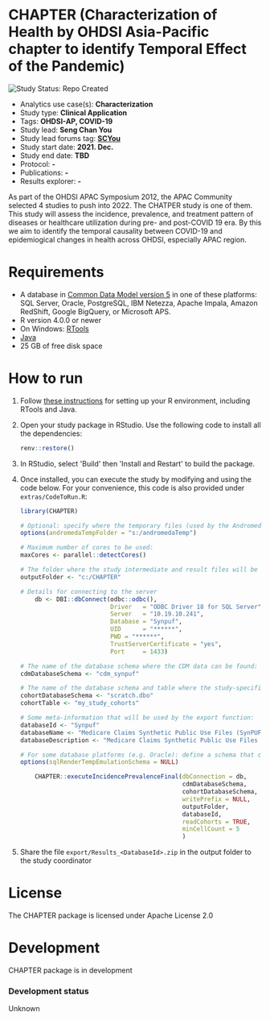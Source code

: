CHAPTER (Characterization of Health by OHDSI Asia-Pacific chapter to identify Temporal Effect of the Pandemic)
=============

<img src="https://img.shields.io/badge/Study%20Status-Repo%20Created-lightgray.svg" alt="Study Status: Repo Created">

- Analytics use case(s): **Characterization**
- Study type: **Clinical Application**
- Tags: **OHDSI-AP, COVID-19**
- Study lead: **Seng Chan You**
- Study lead forums tag: **[SCYou](https://forums.ohdsi.org/u/scyou)**
- Study start date: **2021. Dec.**
- Study end date: **TBD**
- Protocol: **-**
- Publications: **-**
- Results explorer: **-**

As part of the OHDSI APAC Symposium 2012, the APAC Community selected 4 studies to push into 2022. The CHATPER study is one of them. This study will assess the incidence, prevalence, and treatment pattern of diseases or healthcare utilization during pre- and post-COVID 19 era. By this we aim to identify the temporal causality between COVID-19 and epidemiogical changes in health across OHDSI, especially APAC region.

Requirements
============

- A database in [Common Data Model version 5](https://github.com/OHDSI/CommonDataModel) in one of these platforms: SQL Server, Oracle, PostgreSQL, IBM Netezza, Apache Impala, Amazon RedShift, Google BigQuery, or Microsoft APS.
- R version 4.0.0 or newer
- On Windows: [RTools](http://cran.r-project.org/bin/windows/Rtools/)
- [Java](http://java.com)
- 25 GB of free disk space

How to run
==========
1. Follow [these instructions](https://ohdsi.github.io/Hades/rSetup.html) for setting up your R environment, including RTools and Java.

2. Open your study package in RStudio. Use the following code to install all the dependencies:

	```r
	renv::restore()
	```

3. In RStudio, select 'Build' then 'Install and Restart' to build the package.

3. Once installed, you can execute the study by modifying and using the code below. For your convenience, this code is also provided under `extras/CodeToRun.R`:

	```r
	library(CHAPTER)

	# Optional: specify where the temporary files (used by the Andromeda package) will be created:
	options(andromedaTempFolder = "s:/andromedaTemp")

	# Maximum number of cores to be used:
	maxCores <- parallel::detectCores()

	# The folder where the study intermediate and result files will be written:
	outputFolder <- "c:/CHAPTER"

	# Details for connecting to the server
        db <- DBI::dbConnect(odbc::odbc(),
                             Driver   = "ODBC Driver 18 for SQL Server",
                             Server   = "10.19.10.241",
                             Database = "Synpuf",
                             UID      = "******",
                             PWD = "******",
                             TrustServerCertificate = "yes",
                             Port     = 1433)

	# The name of the database schema where the CDM data can be found:
	cdmDatabaseSchema <- "cdm_synpuf"

	# The name of the database schema and table where the study-specific cohorts will be instantiated:
	cohortDatabaseSchema <- "scratch.dbo"
	cohortTable <- "my_study_cohorts"

	# Some meta-information that will be used by the export function:
	databaseId <- "Synpuf"
	databaseName <- "Medicare Claims Synthetic Public Use Files (SynPUFs)"
	databaseDescription <- "Medicare Claims Synthetic Public Use Files (SynPUFs) were created to allow interested parties to gain familiarity using Medicare claims data while protecting beneficiary privacy. These files are intended to promote development of software and applications that utilize files in this format, train researchers on the use and complexities of Centers for Medicare and Medicaid Services (CMS) claims, and support safe data mining innovations. The SynPUFs were created by combining randomized information from multiple unique beneficiaries and changing variable values. This randomization and combining of beneficiary information ensures privacy of health information."

	# For some database platforms (e.g. Oracle): define a schema that can be used to emulate temp tables:
	options(sqlRenderTempEmulationSchema = NULL)

        CHAPTER::executeIncidencePrevalenceFinal(dbConnection = db,
                                                 cdmDatabaseSchema,
                                                 cohortDatabaseSchema,
                                                 writePrefix = NULL,
                                                 outputFolder,
                                                 databaseId,
                                                 readCohorts = TRUE,
                                                 minCellCount = 5
                                                 )
	```

4. Share the file ```export/Results_<DatabaseId>.zip``` in the output folder to the study coordinator


License
=======
The CHAPTER package is licensed under Apache License 2.0

Development
===========
CHAPTER package is in development

### Development status

Unknown
